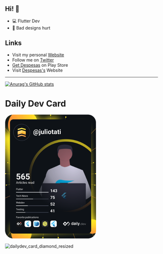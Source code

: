 ## Hi! 👋

- 💻 Flutter Dev
- 🤕 Bad designs hurt

## Links
- Visit my personal [Website](https://juliotati.com/)
- Follow me on [Twitter](https://twitter.com/_juliotati)
- [Get Despesas](https://play.google.com/store/apps/details?id=com.mocedesenhos.despesas) on Play Store
- Visit [Despesas's](https://despesas.juliotati.com/) Website

---

[![Anurag's GitHub stats](https://github-readme-stats.vercel.app/api?username=Juliotati&langs_count=3&layout=compact&show_icons=true&theme=tokyonight&count_private=true&include_all_commits=true)](https://github.com/Juliotati/github-readme-stats)


# Daily Dev Card
<a href="https://app.daily.dev/DailyDevTips"><img src="https://github.com/Juliotati/Juliotati/blob/master/devcard.svg" width="300" alt="Julio Tati's Dev Card"/></a>

![dailydev_card_diamond_resized](https://user-images.githubusercontent.com/59662912/129550656-d4308203-b1bf-46d7-bf9d-3a54533e5331.png)

